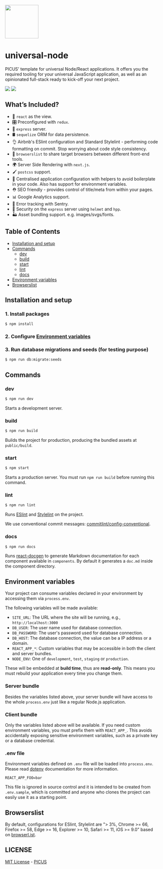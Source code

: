 [<img width="110" src="https://avatars3.githubusercontent.com/u/38539999?s=200&v=4g" />](https://picuscreative.com)

# universal-node

PICUS' template for universal Node/React applications. It offers you the required tooling for your universal JavaScript application, as well as an opinionated full-stack ready to kick-off your next project.

[<img src="https://img.shields.io/david/picuscreative/universal-node.svg" />](https://david-dm.org/picuscreative/universal-node)
[<img src="https://img.shields.io/david/dev/picuscreative/universal-node.svg" />](https://david-dm.org/picuscreative/universal-node?type=dev)

## What’s Included?

- 👀 `react` as the view.
- 🎛 Preconfigured with `redux`.
- 🚄 `express` server.
- 🛢️ `sequelize` ORM for data persistence.
- 👌 Airbnb's ESlint configuration and Standard Stylelint - performing code formatting on commit. Stop worrying about code style consistency.
- 📝 `browserslist` to share target browsers between different front-end tools.
- 🌍 Server Side Rendering with `next.js`.
- 🖌 `postcss` support.
- 🔧 Centralised application configuration with helpers to avoid boilerplate in your code. Also has support for environment variables.
- ⛑ SEO friendly - provides control of title/meta from within your pages.
- 📊 Google Analytics support.
- 🐞 Error tracking with Sentry.
- 👮 Security on the `express` server using `helmet` and `hpp`.
- 🏜 Asset bundling support. e.g. images/svgs/fonts.

## Table of Contents

- [Installation and setup](#installation-and-setup)
- [Commands](#commands)
  - [dev](#dev)
  - [build](#build)
  - [start](#start)
  - [lint](#lint)
  - [docs](#docs)
- [Environment variables](#environment-variables)
- [Browserslist](#browserslist)

## Installation and setup

### 1. Install packages

```sh
$ npm install
```

### 2. Configure [Environment variables](#environment-variables)

### 3. Run database migrations and seeds (for testing purpose)

```sh
$ npm run db:migrate:seeds
```

## Commands

### dev

```sh
$ npm run dev
```

Starts a development server.

### build

```sh
$ npm run build
```

Builds the project for production, producing the bundled assets at `public/build`.

### start

```sh
$ npm start
```

Starts a production server. You must run `npm run build` before running this command.

### lint

```sh
$ npm run lint
```

Runs [ESlint](https://eslint.org/) and [Stylelint](https://stylelint.io/) on the project.

We use conventional commit messages: [commitlint/config-conventional](https://github.com/marionebl/commitlint/tree/master/%40commitlint/config-conventional).

### docs

```sh
$ npm run docs
```

Runs [react-docgen](https://github.com/reactjs/react-docgen) to generate Markdown documentation for each component available in `components`. By default it generates a `doc.md` inside the component directory.

## Environment variables

Your project can consume variables declared in your environment by accessing them via `process.env`.

The following variables will be made available:

- `SITE_URL`: The URL where the site will be running, e.g., `http://localhost:3000`
- `DB_USER`: The user name used for database connection.
- `DB_PASSWORD`: The user's password used for database connection.
- `DB_HOST`: The database connection, the value can be a IP address or a domain.
- `REACT_APP_*`: Custom variables that may be accessible in both the client and server bundles.
- `NODE_ENV`: One of `development`, `test`, `staging` or `production`.

These will be embedded at **build time**, thus are **read-only**. This means you must rebuild your application every time you change them.

### Server bundle

Besides the variables listed above, your server bundle will have access to the whole `process.env` just like a regular Node.js application.

### Client bundle

Only the variables listed above will be available.
If you need custom environment variables, you must prefix them with `REACT_APP_`. This avoids accidentally exposing sensitive environment variables, such as a private key or a database credential.

### .env file

Environment variables defined on `.env` file will be loaded into `process.env`.
Please read [dotenv](https://github.com/motdotla/dotenv) documentation for more information.

```
REACT_APP_FOO=bar
```

This file is ignored in source control and it is intended to be created from `.env.sample`, which is committed and anyone who clones the project can easily use it as a starting point.

## Browserslist

By default, configurations for ESlint, Stylelint are "> 3%, Chrome >= 66, Firefox >= 58, Edge >= 16, Explorer >= 10, Safari >= 11, iOS >= 9.0" based on [browserl.ist](http://browserl.ist/?q=%3E+3%25%2C+Chrome+%3E%3D+66%2C+Firefox+%3E%3D+58%2C+Edge+%3E%3D+16%2C+Explorer+%3E%3D+10%2C+Safari+%3E%3D+11%2C+iOS+%3E%3D+9.2).

## LICENSE

[MIT License](https://opensource.org/licenses/MIT) - [PICUS](https://picuscreative.com)
